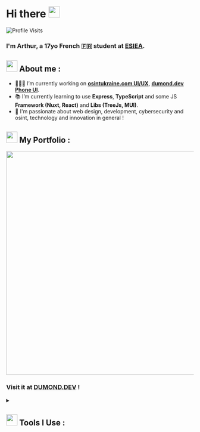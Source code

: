 # Hi there <img src="https://user-images.githubusercontent.com/42378118/110234147-e3259600-7f4e-11eb-95be-0c4047144dea.gif" width="30">

![Profile Visits](https://komarev.com/ghpvc/?username=Excalibur888&style=for-the-badge&label=visits&color=blueviolet)
### I'm Arthur, a 17yo French 🇫🇷 student at [ESIEA](https://esiea.fr).

## <img src="https://cdn3.emoji.gg/emojis/1261-hackerbongocat.gif" width="30"> About me :

- 🧑🏻‍💻 I’m currently working on [**osintukraine.com UI/UX**](https://osintukraine.com), [**dumond.dev Phone UI**](https://dumond.dev). 
- 📚 I’m currently learning to use **Express**, **TypeScript** and some JS **Framework (Nuxt, React)** and **Libs (TreeJs, MUI)**.
- 💙 I'm passionate about web design, development, cybersecurity and osint, technology and innovation in general !

## <img src="https://cdn3.emoji.gg/emojis/2219-what.gif" width="30"> My Portfolio :

<img src="https://user-images.githubusercontent.com/51988264/201673141-6bc7d2ca-8fd7-46ae-b95b-c3271faf471a.png" width="600"></img> 
### Visit it at [DUMOND.DEV](https://dumond.dev) !

<details>
	<summary><h2><img src="https://cdn3.emoji.gg/emojis/YoshiHammer.gif" width="30px"> Tools I Use :</h2></summary>
	<details>
		<summary><h3>IDEs</h3></summary>
		<img alt="WebStorm" src="https://img.shields.io/badge/webstorm-143?style=for-the-badge&logo=webstorm&logoColor=white&color=black&labelColor=blue">
		<img alt="PhpStorm" src="https://img.shields.io/badge/phpstorm-143?style=for-the-badge&logo=phpstorm&logoColor=black&color=black&labelColor=blueviolet">
		<img alt="CLion" src="https://img.shields.io/badge/CLion-black?style=for-the-badge&logo=clion&logoColor=white">
		<img alt="Visual Studio Code" src="https://img.shields.io/badge/Visual%20Studio%20Code-0078d7.svg?style=for-the-badge&logo=visual-studio-code&logoColor=white">
		<img alt="Visual Studio" src="https://img.shields.io/badge/Visual%20Studio-5C2D91.svg?style=for-the-badge&logo=visual-studio&logoColor=white">
	</details>
</details>
